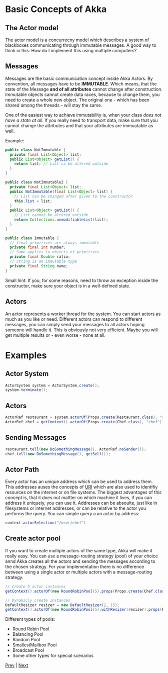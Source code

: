 # Basic Concepts of Akka

## The Actor model
The actor model is a concurrecny model which describes a system of blackboxes communicating through immutable messages. A good way to think in this: How do I implement this using multiple computers?

## Messages

Messages are the basic communication concept inside Akka Actors.
By convention, all messages have to be **IMMUTABLE**. Which means, that the state of the Message **and of all attributes** cannot change after construction. 
Immutable objects cannot create data races, because to change them, you need to create a whole new object. The original one - which has been shared among the threads - will stay the same.

One of the easiest way to achieve immutability is, when your class _does not have a state at all_.
If you really need to transport data, make sure that you cannot change the attributes and that your attributes are immuatable as well.

Example:
```java
public class NotImmutable {
  private final List<Object> list;
  public List<Object> getList() {
    return list; // List ca be altered outside
  }
}

public class NotImmutable2 {
  private final List<Object> list;
  public NotImmutable(final List<Object> list) {
    // List can be changed after given to the constructor
    this.list = list;
  }
  public List<Object> getList() {
    // List cannot be altered outside
    return Collections.unmodifiableList(list);
  }
}

public class Immutable {
  // final primitives are always immutable
  private final int number;
  // Same applies to objects of primitives 
  private final Double ratio;
  // String is an immutable type
  private final String name;
}
```

Small hint: If you, for some reasons, need to throw an exception inside the constructor, make sure your object is in a well-defined state.

## Actors
An actor represents a worker thread for the system. You can start actors as much as you like or need.
Different actors can respond to different messages, you can simply send your messages to all actors hoping someone will handle it. This is obviously not very efficient. Maybe you will get multiple results or - even worse - none at all.



# Examples

## Actor System

```java
ActorSystem system = ActorSystem.create();
system.terminate();
```

## Actors
```java
ActorRef restaurant = system.actorOf(Props.create(Restaurant.class), "restaurant");
ActorRef chef = getContext().actorOf(Props.create(Chef.class), "chef");
```

## Sending Messages
```java
restaurant.tell(new DoSomethingMessage(), ActorRef.noSender());
chef.tell(new DoSomethingMessage(), getSelf());
```

## Actor Path
Every actor has an unique address which can be used to address them. This addresses auses the concepts of [URI](https://en.wikipedia.org/wiki/Uniform_Resource_Identifier) which are also used to identifiy resources on the internet or on file systems.
The biggest advantages of this concept is, that it does not mattter on which machine it lives, if you can address it uniquely, you can use it. 
Addresses can be absoulte, just like in filesystems or internet addresses, or can be relative to the actor you performs the query.
You can simple query a an actor by address:
```java
context.actorSelection("/user/chef")
```

## Create actor pool
If you want to create multiple actors of the same type, Akka will make it really easy.
You can use a message-routing strategy (pool) of your choice annd Akka creates all the actors and sending the messages according to the chosen strategy. For your implementation there is no difference between using a single actor or multiple actors with a message-routing strategy.

```java
// Create 5 actor instances
getContext().actorOf(new RoundRobinPool(5).props(Props.create(Chef.class)), "chefs");

// Dynamicly create instances
DefaultResizer resizer = new DefaultResizer(2, 15);
getContext().actorOf(new RoundRobinPool(5).withResizer(resizer).props(Props.create(Waiter.class)), "waiters");
```

Different types of pools:
* Round Robin Pool
* Balancing Pool
* Random Pool
* SmallestMailbox Pool
* Broadcast Pool
* Some other types for special scenarios


[Prev](concepts.md) | [Next](workshop.md)
